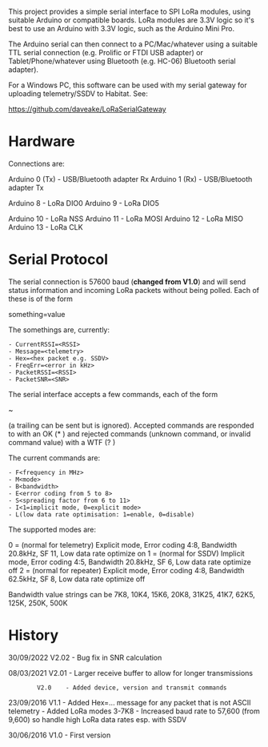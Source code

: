 This project provides a simple serial interface to SPI LoRa modules, using suitable Arduino or compatible boards.  LoRa modules are 3.3V logic so it's best to use an Arduino with 3.3V logic, such as the Arduino Mini Pro.

The Arduino serial can then connect to a PC/Mac/whatever using a suitable TTL serial connection (e.g. Prolific or FTDI USB adapter) or Tablet/Phone/whatever using Bluetooth (e.g. HC-06) Bluetooth serial adapter).

For a Windows PC, this software can be used with my serial gateway for uploading telemetry/SSDV to Habitat.  See:

https://github.com/daveake/LoRaSerialGateway

Hardware
========

Connections are:

Arduino 0 (Tx) - USB/Bluetooth adapter Rx
Arduino 1 (Rx) - USB/Bluetooth adapter Tx

Arduino  8 - LoRa DIO0
Arduino  9 - LoRa DIO5

Arduino 10 - LoRa NSS
Arduino 11 - LoRa MOSI
Arduino 12 - LoRa MISO
Arduino 13 - LoRa CLK

Serial Protocol
===============

The serial connection is 57600 baud (**changed from V1.0**) and will send status information and incoming LoRa packets without being polled.  Each of these is of the form

something=value<CR><LF>

The somethings are, currently:

	- CurrentRSSI=<RSSI>
	- Message=<telemetry>
	- Hex=<hex packet e.g. SSDV>
	- FreqErr=<error in kHz>
	- PacketRSSI=<RSSI>
	- PacketSNR=<SNR>

The serial interface accepts a few commands, each of the form

~<command><value><CR>

(a trailing <LF> can be sent but is ignored).  Accepted commands are responded to with an OK (* <CR> <LF>) and rejected commands (unknown command, or invalid command value) with a WTF (? <CR> <LF>)

The current commands are:

	- F<frequency in MHz>
	- M<mode>
	- B<bandwidth>
	- E<error coding from 5 to 8>
	- S<spreading factor from 6 to 11>
	- I<1=implicit mode, 0=explicit mode>
	- L(low data rate optimisation: 1=enable, 0=disable)
	
The supported modes are:

0 = (normal for telemetry)  Explicit mode, Error coding 4:8, Bandwidth 20.8kHz, SF 11, Low data rate optimize on
1 = (normal for SSDV)       Implicit mode, Error coding 4:5, Bandwidth 20.8kHz,  SF 6, Low data rate optimize off
2 = (normal for repeater)   Explicit mode, Error coding 4:8, Bandwidth 62.5kHz,  SF 8, Low data rate optimize off	

Bandwidth value strings can be 7K8, 10K4, 15K6, 20K8, 31K25, 41K7, 62K5, 125K, 250K, 500K

History
=======

30/09/2022	V2.02	- Bug fix in SNR calculation

08/03/2021	V2.01	- Larger receive buffer to allow for longer transmissions

			V2.0	- Added device, version and transmit commands

23/09/2016	V1.1	- Added Hex=... message for any packet that is not ASCII telemetry
					- Added LoRa modes 3-7K8
					- Increased baud rate to 57,600 (from 9,600) so handle high LoRa data rates esp. with SSDV
					
30/06/2016	V1.0	- First version

